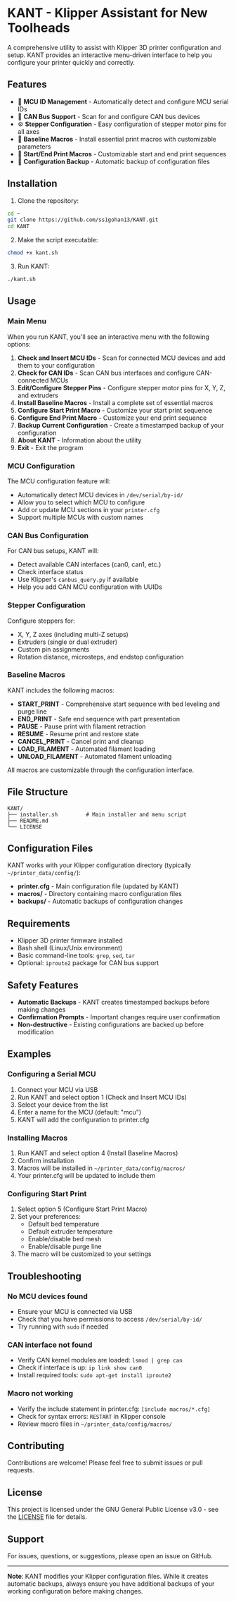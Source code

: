 # KANT - Klipper Assistant for New Toolheads

A comprehensive utility to assist with Klipper 3D printer configuration and setup. KANT provides an interactive menu-driven interface to help you configure your printer quickly and correctly.

## Features

- 🔧 **MCU ID Management** - Automatically detect and configure MCU serial IDs
- 🚌 **CAN Bus Support** - Scan for and configure CAN bus devices
- ⚙️ **Stepper Configuration** - Easy configuration of stepper motor pins for all axes
- 📝 **Baseline Macros** - Install essential print macros with customizable parameters
- 🎯 **Start/End Print Macros** - Customizable start and end print sequences
- 💾 **Configuration Backup** - Automatic backup of configuration files

## Installation

1. Clone the repository:
```bash
cd ~
git clone https://github.com/ss1gohan13/KANT.git
cd KANT
```

2. Make the script executable:
```bash
chmod +x kant.sh
```

3. Run KANT:
```bash
./kant.sh
```

## Usage

### Main Menu

When you run KANT, you'll see an interactive menu with the following options:

1. **Check and Insert MCU IDs** - Scan for connected MCU devices and add them to your configuration
2. **Check for CAN IDs** - Scan CAN bus interfaces and configure CAN-connected MCUs
3. **Edit/Configure Stepper Pins** - Configure stepper motor pins for X, Y, Z, and extruders
4. **Install Baseline Macros** - Install a complete set of essential macros
5. **Configure Start Print Macro** - Customize your start print sequence
6. **Configure End Print Macro** - Customize your end print sequence
7. **Backup Current Configuration** - Create a timestamped backup of your configuration
8. **About KANT** - Information about the utility
9. **Exit** - Exit the program

### MCU Configuration

The MCU configuration feature will:
- Automatically detect MCU devices in `/dev/serial/by-id/`
- Allow you to select which MCU to configure
- Add or update MCU sections in your `printer.cfg`
- Support multiple MCUs with custom names

### CAN Bus Configuration

For CAN bus setups, KANT will:
- Detect available CAN interfaces (can0, can1, etc.)
- Check interface status
- Use Klipper's `canbus_query.py` if available
- Help you add CAN MCU configuration with UUIDs

### Stepper Configuration

Configure steppers for:
- X, Y, Z axes (including multi-Z setups)
- Extruders (single or dual extruder)
- Custom pin assignments
- Rotation distance, microsteps, and endstop configuration

### Baseline Macros

KANT includes the following macros:

- **START_PRINT** - Comprehensive start sequence with bed leveling and purge line
- **END_PRINT** - Safe end sequence with part presentation
- **PAUSE** - Pause print with filament retraction
- **RESUME** - Resume print and restore state
- **CANCEL_PRINT** - Cancel print and cleanup
- **LOAD_FILAMENT** - Automated filament loading
- **UNLOAD_FILAMENT** - Automated filament unloading

All macros are customizable through the configuration interface.

## File Structure

```
KANT/
├── installer.sh         # Main installer and menu script
├── README.md
└── LICENSE
```

## Configuration Files

KANT works with your Klipper configuration directory (typically `~/printer_data/config/`):

- **printer.cfg** - Main configuration file (updated by KANT)
- **macros/** - Directory containing macro configuration files
- **backups/** - Automatic backups of configuration changes

## Requirements

- Klipper 3D printer firmware installed
- Bash shell (Linux/Unix environment)
- Basic command-line tools: `grep`, `sed`, `tar`
- Optional: `iproute2` package for CAN bus support

## Safety Features

- **Automatic Backups** - KANT creates timestamped backups before making changes
- **Confirmation Prompts** - Important changes require user confirmation
- **Non-destructive** - Existing configurations are backed up before modification

## Examples

### Configuring a Serial MCU

1. Connect your MCU via USB
2. Run KANT and select option 1 (Check and Insert MCU IDs)
3. Select your device from the list
4. Enter a name for the MCU (default: "mcu")
5. KANT will add the configuration to printer.cfg

### Installing Macros

1. Run KANT and select option 4 (Install Baseline Macros)
2. Confirm installation
3. Macros will be installed in `~/printer_data/config/macros/`
4. Your printer.cfg will be updated to include them

### Configuring Start Print

1. Select option 5 (Configure Start Print Macro)
2. Set your preferences:
   - Default bed temperature
   - Default extruder temperature
   - Enable/disable bed mesh
   - Enable/disable purge line
3. The macro will be customized to your settings

## Troubleshooting

### No MCU devices found

- Ensure your MCU is connected via USB
- Check that you have permissions to access `/dev/serial/by-id/`
- Try running with `sudo` if needed

### CAN interface not found

- Verify CAN kernel modules are loaded: `lsmod | grep can`
- Check if interface is up: `ip link show can0`
- Install required tools: `sudo apt-get install iproute2`

### Macro not working

- Verify the include statement in printer.cfg: `[include macros/*.cfg]`
- Check for syntax errors: `RESTART` in Klipper console
- Review macro files in `~/printer_data/config/macros/`

## Contributing

Contributions are welcome! Please feel free to submit issues or pull requests.

## License

This project is licensed under the GNU General Public License v3.0 - see the [LICENSE](LICENSE) file for details.

## Support

For issues, questions, or suggestions, please open an issue on GitHub.

---

**Note**: KANT modifies your Klipper configuration files. While it creates automatic backups, always ensure you have additional backups of your working configuration before making changes.
